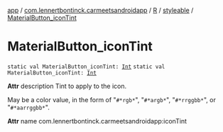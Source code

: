 [app](../../../index.md) / [com.lennertbontinck.carmeetsandroidapp](../../index.md) / [R](../index.md) / [styleable](index.md) / [MaterialButton_iconTint](./-material-button_icon-tint.md)

# MaterialButton_iconTint

`static val MaterialButton_iconTint: `[`Int`](https://kotlinlang.org/api/latest/jvm/stdlib/kotlin/-int/index.html)
`static val MaterialButton_iconTint: `[`Int`](https://kotlinlang.org/api/latest/jvm/stdlib/kotlin/-int/index.html)

**Attr**
description Tint to apply to the icon.

May be a color value, in the form of "`#*rgb*`", "`#*argb*`", "`#*rrggbb*`", or "`#*aarrggbb*`".

**Attr**
name com.lennertbontinck.carmeetsandroidapp:iconTint

